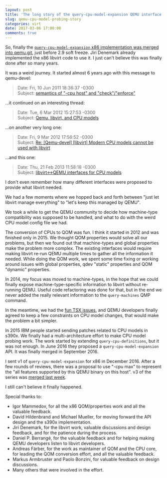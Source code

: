 ```yaml
---
layout: post
title: 'The long story of the query-cpu-model-expansion QEMU interface'
slug: qemu-cpu-model-probing-story
categories: virt
date: 2017-03-06 17:00:00
comments: true
---
```

So, finally the [`query-cpu-model-expansion` x86 implementation was merged
into qemu.git](https://github.com/qemu/qemu/commit/666095c852d32df65b5982fcc8c85332979b7fc1),
just before 2.9 soft freeze. Jiri Denemark already implemented
the x86 libvirt code to use it. I just can't believe this was
finally done after so many years.

<!--more-->

It was a weird journey. It started almost 6 years ago with this
message to qemu-devel:

> Date: Fri, 10 Jun 2011 18:36:37 -0300<br>
> Subject: <a href="https://www.mail-archive.com/kvm@vger.kernel.org/msg55640.html">semantics of "-cpu host" and "check"/"enforce"</a>

...it continued on an interesting thread:

> Date: Tue, 6 Mar 2012 15:27:53 -0300<br>
> Subject: <a href="http://www.mail-archive.com/qemu-devel@nongnu.org/msg100533.html">Qemu, libvirt, and CPU models</a>

...on another very long one:

> Date: Fri, 9 Mar 2012 17:56:52 -0300<br>
> Subject: <a href="http://www.mail-archive.com/qemu-devel@nongnu.org/msg101215.html">Re: [Qemu-devel] [libvirt] Modern CPU models cannot be used with libvirt</a>

...and this one:

> Date: Thu, 21 Feb 2013 11:58:18 -0300<br>
> Subject: <a href="http://www.mail-archive.com/qemu-devel@nongnu.org/msg156534.html">libvirt<->QEMU interfaces for CPU models</a>

I don't even remember how many different interfaces were proposed
to provide what libvirt needed.

We had a few moments where we hopped back and forth between "just
let libvirt manage everything" to "let's keep this managed by
QEMU".

We took a while to get the QEMU community to decide how machine-type
compatibility was supposed to be handled, and what to do
with the weird CPU model config file we had.

The conversion of CPUs to QOM was fun. I think it started in 2012
and was finished only in 2015. We thought QOM properties would
solve all our problems, but then we found out that machine-types
and global properties make the problem more complex. The existing
interfaces would require making libvirt re-run QEMU multiple
times to gather all the information it needed. While doing the
QOM work, we spent some time fixing or working around issues with
global properties, qdev "static" properties and QOM "dynamic"
properties.

In 2014, my focus was moved to machine-types, in the hope that we
could finally expose machine-type-specific information to libvirt
without re-running QEMU. Useful code refactoring was done for
that, but in the end we never added the really relevant
information to the `query-machines` QMP command.

In the meantime, we had the
<a href="https://bugzilla.redhat.com/show_bug.cgi?id=1199446">fun TSX issues</a>,
and QEMU developers finally agreed to keep a few constraints on CPU
model changes, that would make the problem a bit simpler.

In 2015 IBM people started sending patches related to CPU models
in s390x. We finally had a multi-architecture effort to make CPU
model probing work. The work started by extending
`query-cpu-definitions`, but it was not enough. In June 2016 they
proposed a `query-cpu-model-expansion` API. It was finally merged
in September 2016.

I sent v1 of `query-cpu-model-expansion` for x86 in December 2016.
After a few rounds of reviews, there was a proposal to use
"-cpu max" to represent the "all features supported by this QEMU
binary on this host". v3 of the series was
[merged last week](https://github.com/qemu/qemu/commit/666095c852d32df65b5982fcc8c85332979b7fc1).

I still can't believe it finally happened.

Special thanks to:
* Igor Mammedov, for all the x86 QOM/properties work and all the
  valuable feedback.
* David Hildenbrand and Michael Mueller, for moving forward the
  API design and the s390x implementation.
* Jiri Denemark, for the libvirt work, valuable discussions and
  design feedback, and for the patience during the process.
* Daniel P. Berrangé, for the valuable feedback and for helping
  making QEMU developers listen to libvirt developers.
* Andreas Färber, for the work as maintainer of QOM and the CPU
  core, for leading the QOM conversion effort, and all the
  valuable feedback.
* Markus Armbruster and Paolo Bonzini, for valuable feedback on
  design discussions.
* Many others that were involved in the effort.
